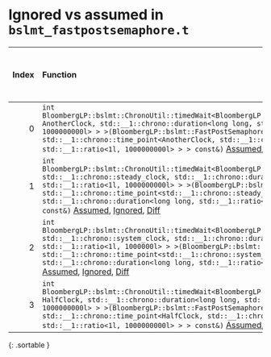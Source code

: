 # Ignored vs assumed in `bslmt_fastpostsemaphore.t`

<script src="../sorttable.js"></script>
|   Index | Function                                                                                                                                                                                                                                                                                                                                                                                                                                                          |   Difference in number of lines |   Function size difference in bytes |   Number of lines in assumed build | Number of bytes in assumed build   |   Number of lines in ignored build | Number of bytes in ignored build   |
|--------:|:------------------------------------------------------------------------------------------------------------------------------------------------------------------------------------------------------------------------------------------------------------------------------------------------------------------------------------------------------------------------------------------------------------------------------------------------------------------|--------------------------------:|------------------------------------:|-----------------------------------:|:-----------------------------------|-----------------------------------:|:-----------------------------------|
|       0 | `int BloombergLP::bslmt::ChronoUtil::timedWait<BloombergLP::bslmt::FastPostSemaphore, AnotherClock, std::__1::chrono::duration<long long, std::__1::ratio<1l, 1000000000l> > >(BloombergLP::bslmt::FastPostSemaphore*, std::__1::chrono::time_point<AnotherClock, std::__1::chrono::duration<long long, std::__1::ratio<1l, 1000000000l> > > const&)` [Assumed](0.assume.s.txt), [Ignored](0.none.s.txt), [Diff](0.diff.html)                                     |                              -8 |                                 -32 |                                384 | 4,225,104                          |                                416 | 4,225,200                          |
|       1 | `int BloombergLP::bslmt::ChronoUtil::timedWait<BloombergLP::bslmt::FastPostSemaphore, std::__1::chrono::steady_clock, std::__1::chrono::duration<long long, std::__1::ratio<1l, 1000000000l> > >(BloombergLP::bslmt::FastPostSemaphore*, std::__1::chrono::time_point<std::__1::chrono::steady_clock, std::__1::chrono::duration<long long, std::__1::ratio<1l, 1000000000l> > > const&)` [Assumed](1.assume.s.txt), [Ignored](1.none.s.txt), [Diff](1.diff.html) |                              -8 |                                 -32 |                                592 | 4,224,128                          |                                624 | 4,224,160                          |
|       2 | `int BloombergLP::bslmt::ChronoUtil::timedWait<BloombergLP::bslmt::FastPostSemaphore, std::__1::chrono::system_clock, std::__1::chrono::duration<long long, std::__1::ratio<1l, 1000000l> > >(BloombergLP::bslmt::FastPostSemaphore*, std::__1::chrono::time_point<std::__1::chrono::system_clock, std::__1::chrono::duration<long long, std::__1::ratio<1l, 1000000l> > > const&)` [Assumed](2.assume.s.txt), [Ignored](2.none.s.txt), [Diff](2.diff.html)       |                              -8 |                                 -32 |                                608 | 4,223,520                          |                                640 | 4,223,520                          |
|       3 | `int BloombergLP::bslmt::ChronoUtil::timedWait<BloombergLP::bslmt::FastPostSemaphore, HalfClock, std::__1::chrono::duration<long long, std::__1::ratio<1l, 1000000000l> > >(BloombergLP::bslmt::FastPostSemaphore*, std::__1::chrono::time_point<HalfClock, std::__1::chrono::duration<long long, std::__1::ratio<1l, 1000000000l> > > const&)` [Assumed](3.assume.s.txt), [Ignored](3.none.s.txt), [Diff](3.diff.html)                                           |                              -9 |                                 -32 |                                384 | 4,224,720                          |                                416 | 4,224,784                          |
{: .sortable }
